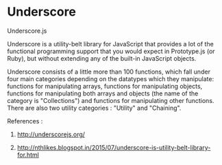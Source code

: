 # Underscore
Underscore.js

Underscore is a utility-belt library for JavaScript that provides a lot of the functional programming support that you would expect in Prototype.js (or Ruby), but without extending any of the built-in JavaScript objects.

Underscore consists of a little more than 100 functions, which fall under four main categories depending on the datatypes which they manipulate: functions for manipulating arrays, functions for manipulating objects, functions for manipulating both arrays and objects (the name of the category is "Collections") and functions for manipulating other functions. There are also two utility categories : "Utility" and "Chaining".

References :
   1. http://underscorejs.org/
   
   2. http://nthlikes.blogspot.in/2015/07/underscore-is-utility-belt-library-for.html
   
